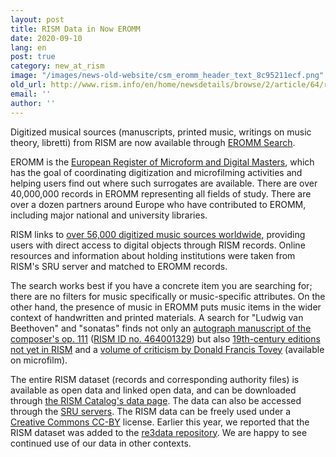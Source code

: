 ```yaml
---
layout: post
title: RISM Data in Now EROMM
date: 2020-09-10
lang: en
post: true
category: new_at_rism
image: "/images/news-old-website/csm_eromm_header_text_8c95211ecf.png"
old_url: http://www.rism.info/en/home/newsdetails/browse/2/article/64/rism-data-in-now-eromm.html
email: ''
author: ''
---
```


Digitized musical sources (manuscripts, printed music, writings on music theory, libretti) from RISM are now available through [EROMM Search](https://www.eromm.org/use_eromm-eromm_search).   
  
EROMM is the [European Register of Microform and Digital Masters](https://www.eromm.org/), which has the goal of coordinating digitization and microfilming activities and helping users find out where such surrogates are available. There are over 40,000,000 records in EROMM representing all fields of study. There are over a dozen partners around Europe who have contributed to EROMM, including major national and university libraries.   
  
RISM links to [over 56,000 digitized music sources worldwide](https://opac.rism.info/search?View=rism&q=*), providing users with direct access to digital objects through RISM records. Online resources and information about holding institutions were taken from RISM's SRU server and matched to EROMM records.   
  
The search works best if you have a concrete item you are searching for; there are no filters for music specifically or music-specific attributes. On the other hand, the presence of music in EROMM puts music items in the wider context of handwritten and printed materials. A search for "Ludwig van Beethoven" and "sonatas" finds not only an [autograph manuscript of the composer's op. 111](https://gso.gbv.de/DB=2.8/PPNSET?PPN=549953507) ([RISM ID no. 464001329](https://opac.rism.info/search?id=464001329&View=rism&Language=en)) but also [19th-century editions not yet in RISM](https://gso.gbv.de/DB=2.8/PPNSET?PPN=548922411) and a [volume of criticism by Donald Francis Tovey](https://gso.gbv.de/DB=2.8/PPNSET?PPN=480411867) (available on microfilm).   
  
The entire RISM dataset (records and corresponding authority files) is available as open data and linked open data, and can be downloaded through [the RISM Catalog's data page](https://opac.rism.info/main-menu-/kachelmenu/data). The data can also be accessed through the [SRU servers](https://github.com/rism-ch/muscat/wiki/SRU). The RISM data can be freely used under a [Creative Commons CC-BY](http://creativecommons.org/licenses/by/3.0/) license. Earlier this year, we reported that the RISM dataset was added to the [re3data repository](/en/self_representation/2020/04/06/rism-in-re3data.html). We are happy to see continued use of our data in other contexts.

&nbsp;

